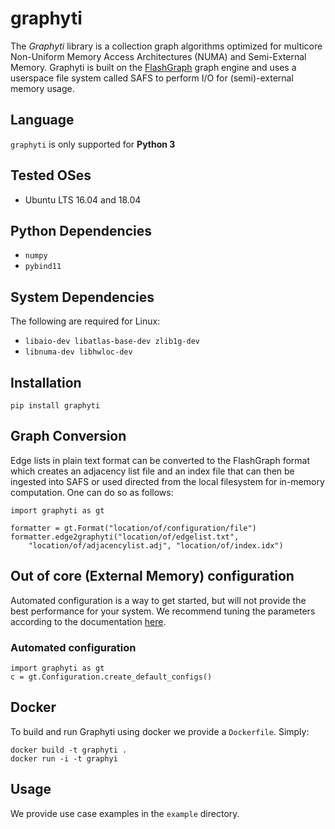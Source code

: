 # graphyti

The *Graphyti* library is a collection graph algorithms optimized for
multicore Non-Uniform Memory Access Architectures (NUMA) and Semi-External
Memory. Graphyti is built on the [FlashGraph](https://github.com/flashxio/FlashX)
graph engine and uses a userspace file system called SAFS to perform I/O for
(semi)-external memory usage.

## Language

`graphyti` is only supported for **Python 3**

## Tested OSes

- Ubuntu LTS 16.04 and 18.04

## Python Dependencies

- `numpy`
- `pybind11`

## System Dependencies

The following are required for Linux:
- `libaio-dev libatlas-base-dev zlib1g-dev`
- `libnuma-dev libhwloc-dev`

## Installation

```
pip install graphyti
```

## Graph Conversion

Edge lists in plain text format can be converted to the FlashGraph format which
creates an adjacency list file and an index file that can then be ingested into
SAFS or used directed from the local filesystem for in-memory computation.
One can do so as follows:

```
import graphyti as gt

formatter = gt.Format("location/of/configuration/file")
formatter.edge2graphyti("location/of/edgelist.txt",
    "location/of/adjacencylist.adj", "location/of/index.idx")
```

## Out of core (External Memory) configuration

Automated configuration is a way to get started, but will not provide the best
performance for your system. We recommend tuning the parameters according to the
documentation [here](https://github.com/flashxio/FlashX/wiki/SAFS-user-manual).

### Automated configuration

```
import graphyti as gt
c = gt.Configuration.create_default_configs()
```

## Docker

To build and run Graphyti using docker we provide a `Dockerfile`. Simply:

```
docker build -t graphyti .
docker run -i -t graphyi
```

## Usage

We provide use case examples in the `example` directory.
